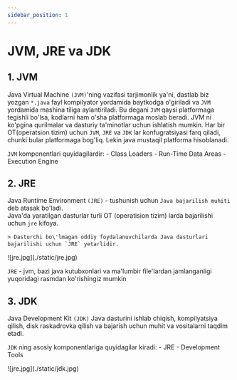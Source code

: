 ```yaml
---
sidebar_position: 1
---
```


# JVM, JRE va JDK

## 1. JVM

Java Virtual Machine `(JVM)`'ning vazifasi tarjimonlik ya'ni, dastlab biz yozgan `*.java` fayl kompilyator yordamida baytkodga o'giriladi va `JVM` yordamida mashina tiliga aylantiriladi. Bu degani `JVM` qaysi platformaga tegishli bo'lsa, kodlarni ham o'sha platformaga moslab beradi.
JVM ni ko'pgina qurilmalar va dasturiy ta'minotlar uchun ishlatish mumkin. Har bir OT(operatsion tizim) uchun `JVM`, `JRE` va `JDK` lar konfugratsiyasi farq qiladi, chunki bular platformaga bog'liq. Lekin java mustaqil platforma hisoblanadi.  

`JVM` komponentlari quyidagilardir:
    - Class Loaders
    - Run-Time Data Areas
    - Execution Engine

<!-- ### 1.1 Class Loaders

Java virtual mashinasida `(JVM)` sinf yuklovchi `(Class Loaders)` java sinflarini `JVM` ga yuklash uchun javobgardir.

Sinf yuklagichi bir nechta asosiy funktsiyalarni bajaradi:
    - Loading - java sinfi uchun bayt kodini o'z ichiga olgan sinf faylini (odatda fayl tizimi yoki tarmoqdan) topadi va o'qiydi.

    - Linking - sinfni yuklagandan so'ng, sinf yuklovchisi tekshirish, tayyorlash va ixtiyoriy ravishda hal qilishni o'z ichiga olgan ulanishni amalga oshiradi

    - Initialization - sinf yuklovchisi sinfning statik ishga tushirgichlari va statik bloklarini bajarish orqali sinfni ishga tushiradi. Ushbu qadam sinf haqiqatda ishlatilgunga qadar (ya'ni, kodda havola qilinmaguncha) kechiktiriladi

:::info Class Loaders
    - Bootstrap Class Loader
    - Extension Class Loader
    - System Class Loader
::: -->


## 2. JRE

Java Runtime Environment `(JRE)` - tushunish uchun `Java bajarilish muhiti` deb atasak bo'ladi.  
Java'da yaratilgan dasturlar turli OT (operatision tizim) larda bajarilishi uchun `jre` kifoya.  

    > Dasturchi bo\'lmagan oddiy foydalanuvchilarda Java dasturlari bajarilishi uchun `JRE` yetarlidir.

<div style={{textAlign: 'center'}}>
    ![jre.jpg](./static/jre.jpg)
</div>

`JRE` - jvm, bazi java kutubxonlari va ma'lumbir file'lardan jamlanganligi yuqoridagi rasmdan ko'rishingiz mumkin

## 3. JDK

Java Development Kit `(JDK)` Java dasturini ishlab chiqish, kompilyatsiya qilish, disk raskadrovka qilish va bajarish uchun muhit va vositalarni taqdim etadi.

`JDK` ning asosiy komponentlariga quyidagilar kiradi:
    - JRE
    - Development Tools

<div style={{textAlign: 'center'}}>
    ![jre.jpg](./static/jdk.jpg)
</div>